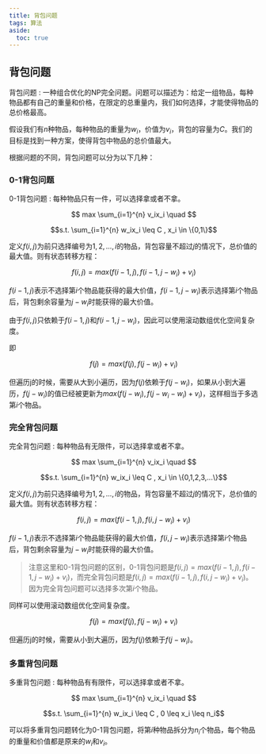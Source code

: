 ```yaml
---
title: 背包问题
tags: 算法
aside:
  toc: true
---
```


<!--more-->

##  背包问题

背包问题
: 一种组合优化的NP完全问题。问题可以描述为：给定一组物品，每种物品都有自己的重量和价格，在限定的总重量内，我们如何选择，才能使得物品的总价格最高。

假设我们有$n$种物品，每种物品的重量为$w_i$，价值为$v_i$，背包的容量为$C$。我们的目标是找到一种方案，使得背包中物品的总价值最大。

根据问题的不同，背包问题可以分为以下几种：

### 0-1背包问题

0-1背包问题
: 每种物品只有一件，可以选择拿或者不拿。

$$ max \sum_{i=1}^{n} v_ix_i \quad $$ 

$$s.t. \sum_{i=1}^{n} w_ix_i \leq C , x_i \in \{0,1\}$$

定义$f(i, j)$为前只选择编号为$1,2,...,i$的物品，背包容量不超过$j$的情况下，总价值的最大值。则有状态转移方程：

$$f(i, j) = max(f(i-1, j), f(i-1, j-w_i) + v_i)$$

$f(i-1,j)$表示不选择第$i$个物品能获得的最大价值，$f(i-1, j-w_i)$表示选择第$i$个物品后，背包剩余容量为$j-w_i$时能获得的最大价值。

由于$f(i, j)$只依赖于$f(i-1, j)$和$f(i-1, j-w_i)$，因此可以使用滚动数组优化空间复杂度。

即

$$f(j) = max(f(j), f(j-w_i) + v_i)$$

但遍历j的时候，需要从大到小遍历，因为$f(j)$依赖于$f(j-w_i)$，如果从小到大遍历，$f(j-w_i)$的值已经被更新为$max(f(j-w_i), f(j-w_i-w_i) + v_i)$，这样相当于多选第$i$个物品。


### 完全背包问题

完全背包问题
: 每种物品有无限件，可以选择拿或者不拿。

$$ max \sum_{i=1}^{n} v_ix_i \quad $$

$$s.t. \sum_{i=1}^{n} w_ix_i \leq C , x_i \in \{0,1,2,3,...\}$$

定义$f(i, j)$为前只选择编号为$1,2,...,i$的物品，背包容量不超过$j$的情况下，总价值的最大值。则有状态转移方程：

$$f(i, j) = max(f(i-1, j), f(i, j-w_i) + v_i)$$

$f(i-1,j)$表示不选择第$i$个物品能获得的最大价值，$f(i, j-w_i)$表示选择第$i$个物品后，背包剩余容量为$j-w_i$时能获得的最大价值。

> 注意这里和0-1背包问题的区别，0-1背包问题是$f(i, j) = max(f(i-1, j), f(i-1, j-w_i) + v_i)$，而完全背包问题是$f(i, j) = max(f(i-1, j), f(i, j-w_i) + v_i)$。 因为完全背包问题可以选择多次第$i$个物品。

同样可以使用滚动数组优化空间复杂度。

$$f(j) = max(f(j), f(j-w_i) + v_i)$$

但遍历j的时候，需要从小到大遍历，因为$f(j)$依赖于$f(j-w_i)$。

### 多重背包问题

多重背包问题
: 每种物品有有限件，可以选择拿或者不拿。

$$ max \sum_{i=1}^{n} v_ix_i \quad $$

$$s.t. \sum_{i=1}^{n} w_ix_i \leq C , 0 \leq x_i \leq n_i$$

可以将多重背包问题转化为0-1背包问题，将第$i$种物品拆分为$n_i$个物品，每个物品的重量和价值都是原来的$w_i$和$v_i$。
